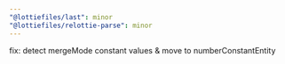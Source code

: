 ```yaml
---
"@lottiefiles/last": minor
"@lottiefiles/relottie-parse": minor
---
```


fix: detect mergeMode constant values & move to numberConstantEntity
